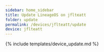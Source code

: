 ```yaml
---
sidebar: home_sidebar
title: Update LineageOS on jflteatt
folder: update
permalink: /devices/jflteatt/update
device: jflteatt
---
```

{% include templates/device_update.md %}
